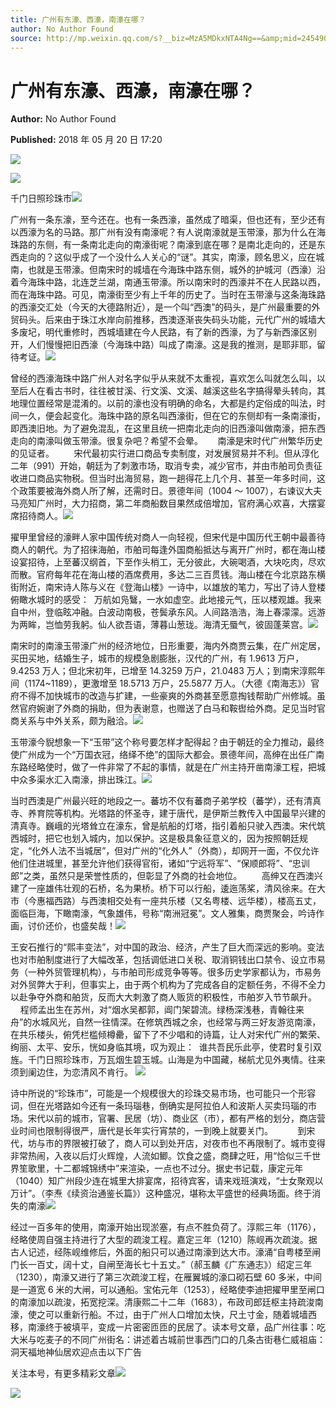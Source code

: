 ```yaml
---
title: 广州有东濠、西濠，南濠在哪？
author: No Author Found
source: http://mp.weixin.qq.com/s?__biz=MzA5MDkxNTA4Ng==&amp;mid=2454907113&amp;idx=1&amp;sn=bb85782f92263afe0690226add510575&amp;chksm=87a22088b0d5a99e22b2edbdf67b509363870b3f9fe865dd92b5d5911fdffeb421ce1b35d83c#rd
---
```


# 广州有东濠、西濠，南濠在哪？

**Author:** No Author Found

**Published:** 2018 年 05 月 20 日 17:20

![](https://mmbiz.qpic.cn/mmbiz_gif/PJWG74pLsMYGMCpREMTuyULgwOhbVh9WaR9n6YSGLxapBWEcOTYgRKwdrkQrAM94Z63jrGEGPOiakxDomqLwlOQ/640?wx_fmt=gif)

![](https://mmbiz.qpic.cn/mmbiz_jpg/PJWG74pLsMYGMCpREMTuyULgwOhbVh9WhMRVIS5kUH37eAdWzibAjCaTnBzZpxQQaMBeUDKVdaLib9emiatBhjeDQ/640?wx_fmt=jpeg)

千门日照珍珠市![](https://mmbiz.qpic.cn/mmbiz_png/PJWG74pLsMYGMCpREMTuyULgwOhbVh9WFxL3VdPoTrLLJq9iamDNsGszHibBmdqL2XOC7uFsEyPoVAibicrzibOziaBA/640?wx_fmt=png)

广州有一条东濠，至今还在。也有一条西濠，虽然成了暗渠，但也还有，至少还有以西濠为名的马路。那广州有没有南濠呢？有人说南濠就是玉带濠，那为什么在海珠路的东侧，有一条南北走向的南濠街呢？南濠到底在哪？是南北走向的，还是东西走向的？这似乎成了一个没什么人关心的“谜”。其实，南濠，顾名思义，应在城南，也就是玉带濠。但南宋时的城墙在今海珠中路东侧，城外的护城河（西濠）沿着今海珠中路，北连芝兰湖，南通玉带濠。所以南宋时的西濠并不在人民路以西，而在海珠中路。可见，南濠街至少有上千年的历史了。当时在玉带濠与这条海珠路的西濠交汇处（今天的大德路附近），是一个叫“西澳”的码头，是广州最重要的外贸码头。后来由于珠江水岸向前推移，西澳逐渐丧失码头功能，元代广州的城墙大多废圮，明代重修时，西城墙建在今人民路，有了新的西濠，为了与新西濠区别开，人们慢慢把旧西濠（今海珠中路）叫成了南濠。这是我的推测，是耶非耶，留待考证。![](https://mmbiz.qpic.cn/mmbiz_jpg/PJWG74pLsMYGMCpREMTuyULgwOhbVh9Wpn1xvia7q2ukmticWNZhJtXuMibI4pQ3N2XyvSMHicvPcVVjJz15aFz6zA/640?wx_fmt=jpeg)

曾经的西濠海珠中路广州人对名字似乎从来就不太重视，喜欢怎么叫就怎么叫，以至后人在看古书时，往往被甘溪、行文溪、文溪、越溪这些名字搞得晕头转向，其地理位置经常是混淆的。以前的濠也没有明确的命名，大都是约定俗成的叫法，时间一久，便会起变化。海珠中路的原名叫西濠街，但在它的东侧却有一条南濠街，即西澳旧地。为了避免混乱，在这里且统一把南北走向的旧西濠叫做南濠，把东西走向的南濠叫做玉带濠。很复杂吧？希望不会晕。      南濠是宋时代广州繁华历史的见证者。        宋代最初实行进口商品专卖制度，对发展贸易并不利。但从淳化二年（991）开始，朝廷为了刺激市场，取消专卖，减少官市，并由市舶司负责征收进口商品实物税。但当时出海贸易，跑一趟得花上几个月、甚至一年多时间，这个政策要被海外商人所了解，还需时日。景德年间（1004 ～ 1007），右谏议大夫马亮知广州时，大力招商，第二年商船数目果然成倍增加，官府满心欢喜，大摆宴席招待商人。![](https://mmbiz.qpic.cn/mmbiz_jpg/PJWG74pLsMYGMCpREMTuyULgwOhbVh9WoePkicaywM5iadibuyTKJMyftkUbaWsNpia5H36p2rF9jnQM7LO5VmXRibA/640?wx_fmt=jpeg)

擢甲里曾经的濠畔人家中国传统对商人一向轻视，但宋代是中国历代王朝中最善待商人的朝代。为了招徕海舶，市舶司每逢外国商船抵达与离开广州时，都在海山楼设宴招待，上至蕃汉纲首，下至作头梢工，无分彼此，大碗喝酒，大块吃肉，尽欢而散。官府每年花在海山楼的酒席费用，多达二三百贯钱。海山楼在今北京路东横街附近，南宋诗人陈与义在《登海山楼》一诗中，以雄放的笔力，写出了诗人登楼俯瞰水城时的感受：  万航如凫鷖，一水如虚空。此地接元气，压以楼观雄。我来自中州，登临眩冲融。白波动南极，苍鬓承东风。人间路浩浩，海上春濛濛。远游为两眸，岂恤劳我躬。仙人欲吾语，薄暮山葱珑。海清无蜃气，彼固蓬莱宫。![](https://mmbiz.qpic.cn/mmbiz_jpg/PJWG74pLsMYGMCpREMTuyULgwOhbVh9W6KLfjv6ib2DxWQjYia0JAtZvibQDjEfGrd2maaJPTBZiaF8N6ibA9qTARuQ/640?wx_fmt=jpeg)

南宋时的南濠玉带濠广州的经济地位，日形重要，海内外商贾云集，在广州定居，买田买地，结婚生子，城市的规模急剧膨胀，汉代的广州，有 1.9613 万户，9.4253 万人；但北宋初年，已增至 14.3259 万户，21.0483 万人；到南宋淳熙年间（1174~1189），更激增至 18.5713 万户，25.5877 万人。（大德《南海志》）官府不得不加快城市的改造与扩建，一些豪爽的外商甚至愿意掏钱帮助广州修城。虽然官府婉谢了外商的捐助，但为表谢意，也赠送了白马和鞍辔给外商。足见当时官商关系与中外关系，颇为融洽。![](https://mmbiz.qpic.cn/mmbiz_jpg/PJWG74pLsMYGMCpREMTuyULgwOhbVh9W7CZAIteZjWLMS4fa1d5P5SxhvmTicJ6OgAJOjvicgiaAynylic1vcfSNCw/640?wx_fmt=jpeg)

玉带濠今貎想象一下“玉带”这个称号要怎样才配得起？由于朝廷的全力推动，最终使广州成为一个“万国衣冠，络绎不绝”的国际大都会。景德年间，高绅在出任广南东路经略使时，做了一件非常了不起的事情，就是在广州主持开凿南濠工程，把城中众多渠水汇入南濠，排出珠江。![](https://mmbiz.qpic.cn/mmbiz_png/PJWG74pLsMYGMCpREMTuyULgwOhbVh9WFxL3VdPoTrLLJq9iamDNsGszHibBmdqL2XOC7uFsEyPoVAibicrzibOziaBA/640?wx_fmt=png)

当时西澳是广州最兴旺的地段之一。蕃坊不仅有蕃商子弟学校（蕃学），还有清真寺、养育院等机构。光塔路的怀圣寺，建于唐代，是伊斯兰教传入中国最早兴建的清真寺。巍峨的光塔耸立在濠东，曾是航船的灯塔，指引着船只驶入西澳。宋代筑西城时，把它也划入城内，加以保护。这是极具象征意义的，因为按照朝廷规定，“化外人法不当城居”，但对广州的“化外人”（外商），却网开一面，不仅允许他们住进城里，甚至允许他们获得官衔，诸如“宁远将军”、“保顺郎将”、“忠训郎”之类，虽然只是荣誉性质的，但彰显了外商的社会地位。        高绅又在西澳兴建了一座雄伟壮观的石桥，名为果桥。桥下可以行船，逶迤荡桨，清风徐来。在大市（今惠福西路）与西澳相交处有一座共乐楼（又名粤楼、远华楼），楼高五丈，面临巨海，下瞰南濠，气象雄伟，号称“南洲冠冕”。文人雅集，商贾聚会，吟诗作画，讨价还价，也盛矣哉！![](https://mmbiz.qpic.cn/mmbiz_jpg/PJWG74pLsMYGMCpREMTuyULgwOhbVh9W3iaxnGvfuXRXbGtuEhTxQ8ZBkjkhKRfo2VALo6EdBGpibRic4gFFGnYlQ/640?wx_fmt=jpeg)

王安石推行的“熙丰变法”，对中国的政治、经济，产生了巨大而深远的影响。变法也对市舶制度进行了大幅改革，包括调低进口关税、取消铜钱出口禁令、设立市易务（一种外贸管理机构），与市舶司形成竞争等等。很多历史学家都认为，市易务对外贸弊大于利，但事实上，由于两个机构为了完成各自的定额任务，不得不全力以赴争夺外商和舶货，反而大大刺激了商人贩货的积极性，市舶岁入节节飙升。        程师孟出生在苏州，对“烟水吴都郭，阊门架碧流。绿杨深浅巷，青翰往来舟”的水城风光，自然一往情深。在修筑西城之余，也经常与两三好友游览南濠，在共乐楼头，俯凭栏槛倾樽罍，留下了不少唱和的诗篇，让人对宋代广州的繁荣、绚丽、太平、安乐，恍如身临其境，叹为观止：  谁共吾民乐此亭，使君时复引双旌。千门日照珍珠市，万瓦烟生碧玉城。山海是为中国藏，梯航尤见外夷情。往来须到阑边住，为恋清风不肯行。 ![](https://mmbiz.qpic.cn/mmbiz_jpg/PJWG74pLsMYGMCpREMTuyULgwOhbVh9WhMRVIS5kUH37eAdWzibAjCaTnBzZpxQQaMBeUDKVdaLib9emiatBhjeDQ/640?wx_fmt=jpeg)

诗中所说的“珍珠市”，可能是一个规模很大的珍珠交易市场，也可能只一个形容词，但在光塔路如今还有一条玛瑙巷，倒确实是阿拉伯人和波斯人买卖玛瑙的市场。宋代以前的城市，官署、民居（坊）、商业区（市），都有严格的划分，商店营业时间也限制得很严，唐代是长年实行宵禁的，一到晚上就要关门。          到宋代，坊与市的界限被打破了，商人可以到处开店，对夜市也不再限制了。城市变得非常热闹，入夜以后灯火辉煌，人流如鲫。饮食之盛，商肆之旺，用“恰似三千世界笙歌里，十二都城锦绣中”来渲染，一点也不过分。据史书记载，康定元年（1040）知广州段少连在城里大排宴席，招待宾客，请来戏班演戏，“士女聚观以万计”。（李焘《续资治通鉴长篇》）这种盛况，堪称太平盛世的经典场面。终于消失的南濠![](https://mmbiz.qpic.cn/mmbiz_jpg/PJWG74pLsMYGMCpREMTuyULgwOhbVh9WpWyUQAed5Na2FdN1p26iawSbMMpyRhkp5XSJbbQY6GauNVv5Lcl3vsw/640?wx_fmt=jpeg)

经过一百多年的使用，南濠开始出现淤塞，有点不胜负荷了。淳熙三年（1176），经略使周自强主持进行了大型的疏浚工程。嘉定三年（1210）陈岘再次疏浚。据古人记述，经陈岘维修后，外面的船只可以通过南濠到达大市。濠涌“自粤楼至闸门长一百丈，阔十丈，自闸至海长七十五丈。”（郝玉麟《广东通志》）绍定三年（1230），南濠又进行了第三次疏浚工程，在雁翼城的濠口砌石壁 60 多米，中间是一道宽 6 米的大闸，可以通船。宝佑元年（1253），经略使李迪把擢甲里至闸口的南濠加以疏浚，拓宽挖深。清康熙二十二年（1683），布政司郎廷枢主持疏浚南濠，使之可以重新行船。不过，由于广州人口增加太快，尺土寸金，随着城墙西移，南濠终于被填平，变成一片密密匝匝的民居了。读本号文章，品广州往事：吃大米与吃麦子的不同广州街名：讲述着古城前世事西门口的几条古街巷仁威祖庙：洞天福地神仙居欢迎点击以下广告

关注本号，有更多精彩文章![](https://mmbiz.qpic.cn/mmbiz/yqVAqoZvDibG3kQhluBMwZUTaMDIMnOlv08G7S8Qh57I6vmrRztsdbR83z2iaH1wxb2LYoUSianWp6tKOicUBWdN0A/640)

![](https://mmbiz.qpic.cn/mmbiz_jpg/PJWG74pLsMYGMCpREMTuyULgwOhbVh9WdWX8rEZ6PEFOclJyz16z5JBia0iatNg3TkUV0ZySkfXHMC8QP1icfNMDw/640?wx_fmt=jpeg)
